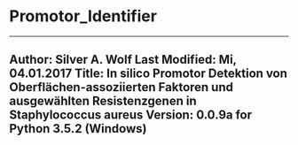 # Promotor_Identifier
---------------------------------------------------------------------
Author: Silver A. Wolf
Last Modified: Mi, 04.01.2017
Title: In silico Promotor Detektion von Oberflächen-assoziierten Faktoren und ausgewählten Resistenzgenen in Staphylococcus aureus
Version: 0.0.9a for Python 3.5.2 (Windows)
---------------------------------------------------------------------
